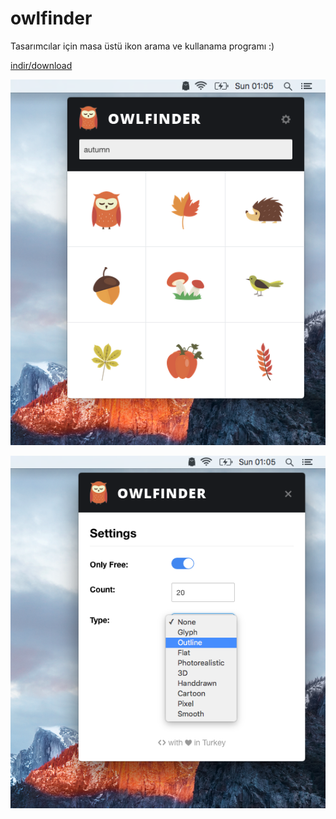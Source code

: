 # owlfinder
Tasarımcılar için masa üstü ikon arama ve kullanama programı :)

[indir/download](https://github.com/arifcakiroglu/owlfinder/releases/tag/v0.1.0-alpha)

![screenshot-1](screenshot-1.png)

![screenshot-2](screenshot-2.png)
